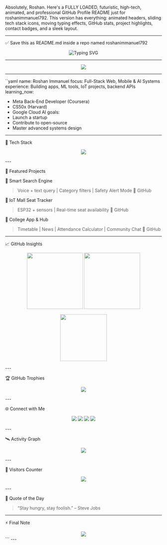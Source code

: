 Absolutely, Roshan. Here's a FULLY LOADED, futuristic, high-tech, animated, and professional GitHub Profile README just for roshanimmanuel792. This version has everything: animated headers, sliding tech stack icons, moving typing effects, GitHub stats, project highlights, contact badges, and a sleek layout.


---

✅ Save this as README.md inside a repo named roshanimmanuel792

<!-- Animated Typing Intro -->
<p align="center">
  <img src="https://readme-typing-svg.herokuapp.com?font=JetBrains+Mono&weight=700&size=24&duration=4000&pause=1000&color=00F7FF&center=true&vCenter=true&width=800&lines=Hey%2C+I'm+Roshan+Immanuel+%F0%9F%91%8B;Full-Stack+Dev+%7C+AI+Explorer+%7C+Cybersec+Enthusiast;I+build+intelligent+and+impactful+tech!" alt="Typing SVG" />
</p>

---

<!-- Glow Banner -->
<p align="center">
  <img src="https://capsule-render.vercel.app/api?type=waving&height=200&text=Welcome%20to%20Roshan's%20Tech%20Universe!&fontAlign=50&fontAlignY=40&color=gradient&animation=fadeIn&fontSize=28&desc=Explore%20code%2C%20create%20impact.&descSize=18&descAlign=50&descAlignY=70" />
</p>

---


``yaml
name: Roshan Immanuel
focus: Full-Stack Web, Mobile & AI Systems
experience: Building apps, ML tools, IoT projects, backend APIs
learning_now:
  - Meta Back-End Developer (Coursera)
  - CS50x (Harvard)
  - Google Cloud AI
goals:
  - Launch a startup
  - Contribute to open-source
  - Master advanced systems design


---

🚀 Tech Stack

<p align="center">
  <img src="https://skillicons.dev/icons?i=python,flutter,dart,react,js,html,css,bootstrap,tailwind,express,nodejs,postgres,mongodb,firebase,linux,git,github,cpp,c" />
</p>
---

🧩 Featured Projects

🔹 Smart Search Engine

> Voice + text query | Category filters | Safety Alert Mode
🔗 GitHub



🔹 IoT Mall Seat Tracker

> ESP32 + sensors | Real-time seat availability
🔗 GitHub



🔹 College App & Hub

> Timetable | News | Attendance Calculator | Community Chat
🔗 GitHub




---

📈 GitHub Insights

<p align="center">
  <img src="https://github-readme-stats.vercel.app/api?username=roshanimmanuel792&show_icons=true&theme=tokyonight&hide_title=true&count_private=true&hide_border=true" height="180">
  <img src="https://github-readme-streak-stats.herokuapp.com/?user=roshanimmanuel792&theme=tokyonight&hide_border=true" height="180">
</p><p align="center">
  <img src="https://github-readme-stats.vercel.app/api/top-langs/?username=roshanimmanuel792&layout=compact&theme=tokyonight&hide_border=true" height="150">
</p>
---

🏆 GitHub Trophies

<p align="center">
  <img src="https://github-profile-trophy.vercel.app/?username=roshanimmanuel792&theme=algolia&margin-w=15&row=1" />
</p>
---

🌐 Connect with Me

<p align="center">
  <a href="mailto:roshanimmanuel792@gmail.com"><img src="https://img.shields.io/badge/-Gmail-D14836?style=for-the-badge&logo=gmail&logoColor=white" /></a>
  <a href="https://www.linkedin.com/in/roshan-immanuel792"><img src="https://img.shields.io/badge/-LinkedIn-0A66C2?style=for-the-badge&logo=linkedin&logoColor=white" /></a>
  <a href="https://roshanimmanuel792.github.io"><img src="https://img.shields.io/badge/-Portfolio-black?style=for-the-badge&logo=firefox-browser&logoColor=white" /></a>
  <a href="https://github.com/roshanimmanuel792"><img src="https://img.shields.io/badge/-GitHub-333?style=for-the-badge&logo=github&logoColor=white" /></a>
</p>
---

🛰️ Activity Graph

<p align="center">
  <img src="https://github-readme-activity-graph.vercel.app/graph?username=roshanimmanuel792&bg_color=0d1117&color=00ffe4&line=00f5d4&point=ffffff&area=true&hide_border=true" />
</p>
---

🧭 Visitors Counter

<p align="center">
  <img src="https://profile-counter.glitch.me/roshanimmanuel792/count.svg" />
</p>
---

🧠 Quote of the Day

> “Stay hungry, stay foolish.” – Steve Jobs




---

⚡ Final Note

<div align="center">
  <img src="https://readme-typing-svg.herokuapp.com?font=Fira+Code&duration=2000&pause=500&color=09F7F7&center=true&vCenter=true&width=435&lines=Keep+Building...;Keep+Breaking+Limits...;Keep+Evolving...;You+are+your+best+investment.">
</div>
```
---

